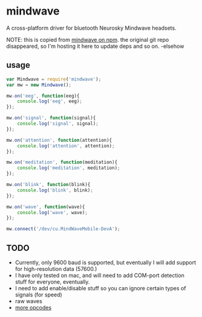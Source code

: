 # mindwave
A cross-platform driver for bluetooth Neurosky Mindwave headsets.

NOTE: this is copied from [mindwave on npm](https://www.npmjs.com/package/mindwave). the original git repo disappeared, so I'm hosting it here to update deps and so on. -elsehow

## usage

```js
var Mindwave = require('mindwave');
var mw = new Mindwave();

mw.on('eeg', function(eeg){
	console.log('eeg', eeg);
});

mw.on('signal', function(signal){
	console.log('signal', signal);
});

mw.on('attention', function(attention){
	console.log('attention', attention);
});

mw.on('meditation', function(meditation){
	console.log('meditation', meditation);
});

mw.on('blink', function(blink){
	console.log('blink', blink);
});

mw.on('wave', function(wave){
	console.log('wave', wave);
});

mw.connect('/dev/cu.MindWaveMobile-DevA');
```

## TODO

- Currently, only 9600 baud is supported, but eventually I will add support for high-resolution data (57600.)
- I have only tested on mac, and will need to add COM-port detection stuff for everyone, eventually.
- I need to add enable/disable stuff so you can ignore certain types of signals (for speed)
- raw waves
- [more opcodes](http://developer.neurosky.com/docs/doku.php?id=thinkgear_communications_protocol#data_payload_structure)
